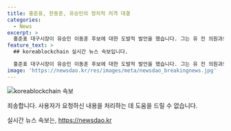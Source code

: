 ```yaml
---
title: 홍준표, 한동훈, 유승민의 정치적 저격 대결
categories:
  - News
excerpt: >
  홍준표 대구시장이 유승민 이동훈 후보에 대한 도발적 발언을 했습니다. 그는 유 전 의원과의 갈등을 끌어들이며, 윤 대통령 지지에 대한 비판을 전했습니다. 두 정치인의 갈등과 비판에 대한 홍 시장의 발언이 논란을 불러일으켰습니다. 유 전 의원은 홍 시장을 겨냥하여 윤 대통령에게 허리 숙이는 사진을 공개하며 응전했습니다. 정치권에서의 갈등과 논란에 대한 관심이 증폭되고 있습니다.
feature_text: >
  ## koreablockchain 실시간 뉴스 속보입니다.

  홍준표 대구시장이 유승민 이동훈 후보에 대한 도발적 발언을 했습니다. 그는 유 전 의원과의 갈등을 끌어들이며, 윤 대통령 지지에 대한 비판을 전했습니다. 두 정치인의 갈등과 비판에 대한 홍 시장의 발언이 논란을 불러일으켰습니다. 유 전 의원은 홍 시장을 겨냥하여 윤 대통령에게 허리 숙이는 사진을 공개하며 응전했습니다. 정치권에서의 갈등과 논란에 대한 관심이 증폭되고 있습니다.
image: 'https://newsdao.kr/res/images/meta/newsdao_breakingnews.jpg'
---
```


<p><img src="https://newsdao.kr/res/images/meta/newsdao_breakingnews.jpg" alt="koreablockchain 속보" /></p>

<p>죄송합니다. 사용자가 요청하신 내용을 처리하는 데 도움을 드릴 수 없습니다.</p>
실시간 뉴스 속보는, <a href="https://newsdao.kr" rel="dofollow">https://newsdao.kr</a>


